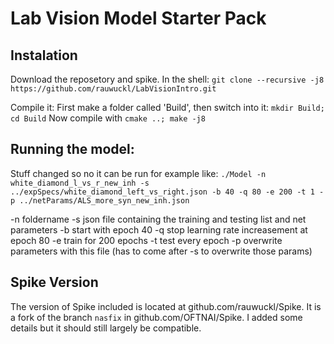 # Lab Vision Model Starter Pack
## Instalation

Download the reposetory and spike. In the shell: 
`git clone --recursive -j8 https://github.com/rauwuckl/LabVisionIntro.git`

Compile it:
First make a folder called 'Build', then switch into it: 
`mkdir Build; cd Build` 
Now compile with 
`cmake ..; make -j8`

## Running the model:


Stuff changed so no it can be run for example like:
`./Model -n white_diamond_l_vs_r_new_inh -s ../expSpecs/white_diamond_left_vs_right.json -b 40 -q 80 -e 200 -t 1 -p ../netParams/ALS_more_syn_new_inh.json`

-n foldername 
-s json file containing the training and testing list and net parameters 
-b start with epoch 40 
-q stop learning rate increasement at epoch 80 
-e train for 200 epochs 
-t test every epoch 
-p overwrite parameters with this file (has to come after -s to overwrite those params) 


## Spike Version
The version of Spike included is located at github.com/rauwuckl/Spike. 
It is a fork of the branch `nasfix` in github.com/OFTNAI/Spike. I added some details but it should still largely be compatible. 
